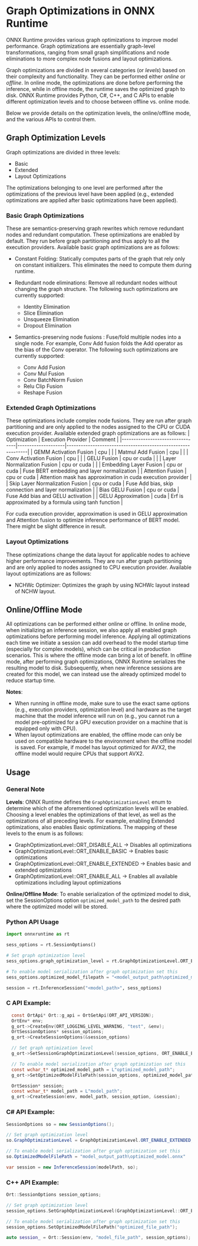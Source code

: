 # Graph Optimizations in ONNX Runtime

ONNX Runtime provides various graph optimizations to improve model performance. Graph optimizations are essentially graph-level transformations, ranging from small graph simplifications and node eliminations to more complex node fusions and layout optimizations.

Graph optimizations are divided in several categories (or *levels*) based on their complexity and functionality. They can be performed either *online* or *offline*. In online mode, the optimizations are done before performing the inference, while in offline mode, the runtime saves the optimized graph to disk. ONNX Runtime provides Python, C#, C++, and C APIs to enable different optimization levels and to choose between offline vs. online mode.

Below we provide details on the optimization levels, the online/offline mode, and the various APIs to control them.

## Graph Optimization Levels

Graph optimizations are divided in three levels:
* Basic
* Extended
* Layout Optimizations

The optimizations belonging to one level are performed after the optimizations of the previous level have been applied (e.g., extended optimizations are applied after basic optimizations have been applied).

### Basic Graph Optimizations

These are semantics-preserving graph rewrites which remove redundant nodes and redundant computation. These optimizations are enabled by default. They run before graph partitioning and thus apply to all the execution providers. Available basic graph optimizations are as follows:

* Constant Folding: Statically computes parts of the graph that rely only on constant initializers. This eliminates the need to compute them during runtime.

* Redundant node eliminations: Remove all redundant nodes without changing the graph structure. The following such optimizations are currently supported:
  * Identity Elimination
  * Slice Elimination
  * Unsqueeze Elimination
  * Dropout Elimination

* Semantics-preserving node fusions : Fuse/fold multiple nodes into a single node. For example, Conv Add fusion folds the Add operator as the bias of the Conv operator. The following such optimizations are currently supported:
  * Conv Add Fusion
  * Conv Mul Fusion
  * Conv BatchNorm Fusion
  * Relu Clip Fusion
  * Reshape Fusion

### Extended Graph Optimizations

These optimizations include complex node fusions. They are run after graph partitioning and are only applied to the nodes assigned to the CPU or CUDA execution provider. Available extended graph optimizations are as follows:
| Optimization                    | Execution Provider | Comment                                                     |
|---------------------------------|--------------------|-------------------------------------------------------------|
| GEMM Activation Fusion          | cpu                |                                                             |
| Matmul Add Fusion               | cpu                |                                                             |
| Conv Activation Fusion          | cpu                |                                                             |
| GELU Fusion                     | cpu or cuda        |                                                             |
| Layer Normalization Fusion      | cpu or cuda        |                                                             |
| Embedding Layer Fusion          | cpu or cuda        | Fuse BERT embedding and layer normalization                 |
| Attention Fusion                | cpu or cuda        | Attention mask has approximation in cuda execution provider |
| Skip Layer Normalization Fusion | cpu or cuda        | Fuse Add bias, skip connection and layer normalization      |
| Bias GELU Fusion                | cpu or cuda        | Fuse Add bias and GELU activation                           |
| GELU Approximation              | cuda               | Erf is approximated by a formula using tanh function        |

For cuda execution provider, approximation is used in GELU approximation and Attention fusion to optimize inference performance of BERT model. There might be slight difference in result.

### Layout Optimizations

These optimizations change the data layout for applicable nodes to achieve higher performance improvements. They are run after graph partitioning and are only applied to nodes assigned to CPU execution provider. Available layout optimizations are as follows:

* NCHWc Optimizer: Optimizes the graph by using NCHWc layout instead of NCHW layout.

## Online/Offline Mode

All optimizations can be performed either online or offline. In online mode, when initializing an inference session, we also apply all enabled graph optimizations before performing model inference. Applying all optimizations each time we initiate a session can add overhead to the model startup time (especially for complex models), which can be critical in production scenarios. This is where the offline mode can bring a lot of benefit. In offline mode, after performing graph optimizations, ONNX Runtime serializes the resulting model to disk. Subsequently, when new inference sessions are created for this model, we can instead use the already optimized model to reduce startup time.

**Notes**: 

* When running in offline mode, make sure to use the exact same options (e.g., execution providers, optimization level) and hardware as the target machine that the model inference will run on (e.g., you cannot run a model pre-optimized for a GPU execution provider on a machine that is equipped only with CPU).
* When layout optimizations are enabled, the offline mode can only be used on compatible hardware to the environment when the offline model is saved. For example, if model has layout optimized for AVX2, the offline model would require CPUs that support AVX2.

## Usage

### General Note
**Levels**: 
ONNX Runtime defines the `GraphOptimizationLevel` enum to determine which of the aforementioned optimization levels will be enabled. Choosing a level enables the optimizations of that level, as well as the optimizations of all preceding levels. For example, enabling Extended optimizations, also enables Basic optimizations. The mapping of these levels to the enum is as follows:

* GraphOptimizationLevel::ORT_DISABLE_ALL -> Disables all optimizations
* GraphOptimizationLevel::ORT_ENABLE_BASIC -> Enables basic optimizations
* GraphOptimizationLevel::ORT_ENABLE_EXTENDED -> Enables basic and extended optimizations
* GraphOptimizationLevel::ORT_ENABLE_ALL -> Enables all available optimizations including layout optimizations

**Online/Offline Mode**:
To enable serialization of the optimized model to disk, set the SessionOptions option `optimized_model_path` to the desired path where the optimized model will be stored.

### Python API Usage
```python
import onnxruntime as rt

sess_options = rt.SessionOptions()

# Set graph optimization level
sess_options.graph_optimization_level = rt.GraphOptimizationLevel.ORT_ENABLE_EXTENDED

# To enable model serialization after graph optimization set this
sess_options.optimized_model_filepath = "<model_output_path\optimized_model.onnx>"

session = rt.InferenceSession("<model_path>", sess_options)
```

### C API Example:
```c
  const OrtApi* Ort::g_api = OrtGetApi(ORT_API_VERSION);
  OrtEnv* env;
  g_ort->CreateEnv(ORT_LOGGING_LEVEL_WARNING, "test", &env);
  OrtSessionOptions* session_options;
  g_ort->CreateSessionOptions(&session_options)

  // Set graph optimization level
  g_ort->SetSessionGraphOptimizationLevel(session_options, ORT_ENABLE_EXTENDED);

  // To enable model serialization after graph optimization set this
  const wchar_t* optimized_model_path = L"optimized_model_path";
  g_ort->SetOptimizedModelFilePath(session_options, optimized_model_path);

  OrtSession* session;
  const wchar_t* model_path = L"model_path";
  g_ort->CreateSession(env, model_path, session_option, &session);
```

### C# API Example:
```c#
SessionOptions so = new SessionOptions();

// Set graph optimization level
so.GraphOptimizationLevel = GraphOptimizationLevel.ORT_ENABLE_EXTENDED;

// To enable model serialization after graph optimization set this
so.OptimizedModelFilePath = "model_output_path\optimized_model.onnx"

var session = new InferenceSession(modelPath, so);
```

### C++ API Example:
```c++
Ort::SessionOptions session_options;

// Set graph optimization level
session_options.SetGraphOptimizationLevel(GraphOptimizationLevel::ORT_ENABLE_EXTENDED);

// To enable model serialization after graph optimization set this
session_options.SetOptimizedModelFilePath("optimized_file_path");

auto session_ = Ort::Session(env, "model_file_path", session_options);
```
